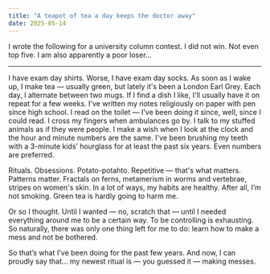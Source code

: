 ```yaml
---
title: "A teapot of tea a day keeps the doctor away"
date: 2025-05-14
---
```

I wrote the following for a university column contest. I did not win. Not even top five. I am also apparently a poor loser...

---


I have exam day shirts. Worse, I have exam day socks. As soon as I wake up, I make tea — usually green, but lately it's been a London Earl Grey. Each day, I alternate between two mugs. If I find a dish I like, I'll usually have it on repeat for a few weeks. I've written my notes religiously on paper with pen since high school. I read on the toilet — I've been doing it since, well, since I could read. I cross my fingers when ambulances go by. I talk to my stuffed animals as if they were people. I make a wish when I look at the clock and the hour and minute numbers are the same. I've been brushing my teeth with a 3-minute kids’ hourglass for at least the past six years. Even numbers are preferred.

Rituals. Obsessions. Potato-potahto. Repetitive — that's what matters. Patterns matter. Fractals on ferns, metamerism in worms and vertebrae, stripes on women's skin. In a lot of ways, my habits are healthy. After all, I’m not smoking. Green tea is hardly going to harm me.

Or so I thought. Until I wanted — no, scratch that — until I needed everything around me to be a certain way. To be controlling is exhausting. So naturally, there was only one thing left for me to do: learn how to make a mess and not be bothered.

So that’s what I've been doing for the past few years. And now, I can proudly say that... my newest ritual is — you guessed it — making messes.

<script src="https://utteranc.es/client.js"
        repo="wiseblondie/brum-thoughts-chain"
        issue-term="pathname"
        theme="github-light"
        crossorigin="anonymous"
        async>
</script>
